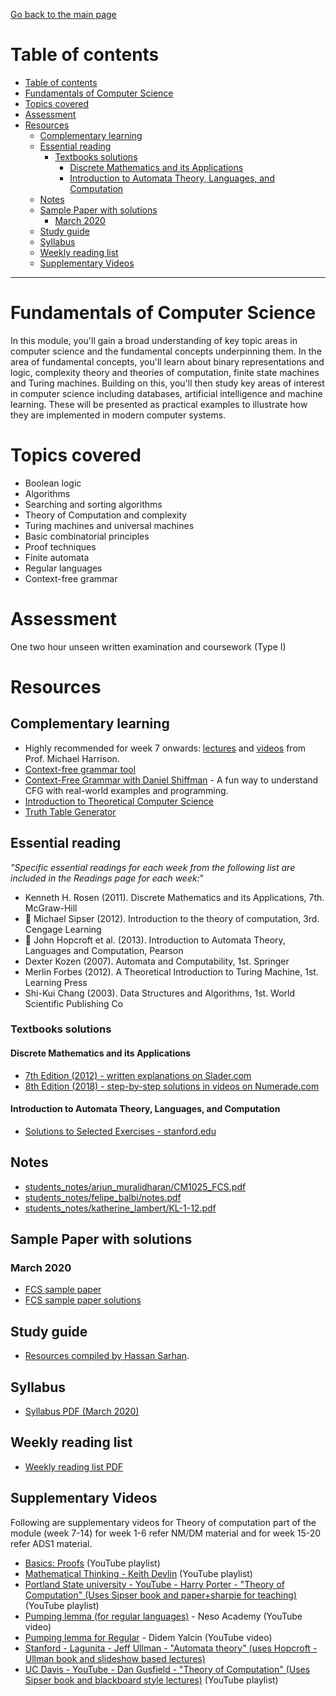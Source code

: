 [Go back to the main page](../../../README.md)

# Table of contents

- [Table of contents](#table-of-contents)
- [Fundamentals of Computer Science](#fundamentals-of-computer-science)
- [Topics covered](#topics-covered)
- [Assessment](#assessment)
- [Resources](#resources)
  - [Complementary learning](#complementary-learning)
  - [Essential reading](#essential-reading)
    - [Textbooks solutions](#textbooks-solutions)
      - [Discrete Mathematics and its Applications](#discrete-mathematics-and-its-applications)
      - [Introduction to Automata Theory, Languages, and Computation](#introduction-to-automata-theory-languages-and-computation)
  - [Notes](#notes)
  - [Sample Paper with solutions](#sample-paper-with-solutions)
    - [March 2020](#march-2020)
  - [Study guide](#study-guide)
  - [Syllabus](#syllabus)
  - [Weekly reading list](#weekly-reading-list)
  - [Supplementary Videos](#supplementary-videos)

---

# Fundamentals of Computer Science

In this module, you'll gain a broad understanding of key topic areas in
computer science and the fundamental concepts underpinning them. In the
area of fundamental concepts, you'll learn about binary representations
and logic, complexity theory and theories of computation, finite state
machines and Turing machines. Building on this, you'll then study key
areas of interest in computer science including databases, artificial
intelligence and machine learning. These will be presented as practical
examples to illustrate how they are implemented in modern computer
systems.

# Topics covered

- Boolean logic
- Algorithms
- Searching and sorting algorithms
- Theory of Computation and complexity
- Turing machines and universal machines
- Basic combinatorial principles
- Proof techniques
- Finite automata
- Regular languages
- Context-free grammar

# Assessment

One two hour unseen written examination and coursework (Type I)

# Resources

## Complementary learning

- Highly recommended for week 7 onwards: [lectures](https://web.cs.ucdavis.edu/~rogaway/classes/120/spring14/) and [videos](https://www.cs.ucdavis.edu/~rogaway/classes/120/fall12/lectures.html) from Prof. Michael Harrison.
- [Context-free grammar tool](https://web.stanford.edu/class/archive/cs/cs103/cs103.1156/tools/cfg/)
- [Context-Free Grammar with Daniel Shiffman](https://shiffman.net/a2z/cfg/) - A fun way to understand CFG with real-world examples and programming.
- [Introduction to Theoretical Computer Science](https://introtcs.org/public/index.html)
- [Truth Table Generator](https://web.stanford.edu/class/cs103/tools/truth-table-tool/)

## Essential reading

_"Specific essential readings for each week from the following list are included in the Readings page for each week:_"

- Kenneth H. Rosen (2011). Discrete Mathematics and its Applications, 7th. McGraw-Hill
- :key: Michael Sipser (2012). Introduction to the theory of computation, 3rd. Cengage Learning
- :key: John Hopcroft et al. (2013). Introduction to Automata Theory, Languages and Computation, Pearson
- Dexter Kozen (2007). Automata and Computability, 1st. Springer
- Merlin Forbes (2012). A Theoretical Introduction to Turing Machine, 1st. Learning Press
- Shi-Kui Chang (2003). Data Structures and Algorithms, 1st. World Scientific Publishing Co

### Textbooks solutions
#### Discrete Mathematics and its Applications

- [7th Edition (2012) - written explanations on Slader.com](https://www.slader.com/textbook/9780073383095-discrete-mathematics-with-applications-7th-edition)
- [8th Edition (2018) - step-by-step solutions in videos on Numerade.com](https://www.numerade.com/books/discrete-mathematics-and-its-applications/)

#### Introduction to Automata Theory, Languages, and Computation

- [Solutions to Selected Exercises - stanford.edu](http://infolab.stanford.edu/~ullman/ialcsols/sols.html)

## Notes

- [students_notes/arjun_muralidharan/CM1025_FCS.pdf](../../../notes/level_4/fundamentals_of_computer_science/students_notes/arjun_muralidharan/CM1025_FCS.pdf)
- [students_notes/felipe_balbi/notes.pdf](../../../notes/level_4/fundamentals_of_computer_science/students_notes/felipe_balbi/notes.pdf)
- [students_notes/katherine_lambert/KL-1-12.pdf](../../../notes/level_4/fundamentals_of_computer_science/students_notes/katherine_lambert/KL-1-12.pdf)

## Sample Paper with solutions

### March 2020

- [FCS sample paper](./resources/FCS_Mock_exam_Mar_2020.pdf)
- [FCS sample paper solutions](https://docs.google.com/document/d/1Pb86mf6FsSjkWS4qbh6B05EISP3KTbkQL46MZxvQ9qk/edit)

## Study guide

- [Resources compiled by Hassan Sarhan](https://github.com/h-sarhan/FCS-study-guide).

## Syllabus

- [Syllabus PDF (March 2020)](./resources/Syllabus_Fundamentals_of_Computer_Science_CM1025.pdf)

## Weekly reading list

- [Weekly reading list PDF](./resources/FCS_reading_list.pdf)

## Supplementary Videos

Following are supplementary videos for Theory of computation part of the module (week 7-14) for week 1-6 refer NM/DM material and for week 15-20 refer ADS1 material.

- [Basics: Proofs](https://www.youtube.com/playlist?list=PLgKTLlHQn951DaIxphYta6OcAnTL77t4b) (YouTube playlist)
- [Mathematical Thinking - Keith Devlin](https://www.youtube.com/playlist?list=PL_onPhFCkVQiZgE9U539_QmKLJV_0YvlQ) (YouTube playlist)
- [Portland State university - YouTube - Harry Porter - "Theory of Computation" (Uses Sipser book and paper+sharpie for teaching)](https://www.youtube.com/playlist?list=PLbtzT1TYeoMjNOGEiaRmm_vMIwUAidnQz) (YouTube playlist)
- [Pumping lemma (for regular languages)](https://www.youtube.com/watch?v=Ty9tpikilAo) - Neso Academy (YouTube video)
- [Pumping lemma for Regular](https://www.youtube.com/watch?v=g4e2RElzCSQ) - Didem Yalcin (YouTube video)
- [Stanford - Lagunita - Jeff Ullman - "Automata theory" (uses Hopcroft - Ullman book and slideshow based lectures)](https://lagunita.stanford.edu/courses/course-v1:ComputerScience+Automata+Fall2016/about)
- [UC Davis - YouTube - Dan Gusfield - "Theory of Computation" (Uses Sipser book and blackboard style lectures)](https://www.youtube.com/watch?v=GP21wU6R0-o&list=PLslgisHe5tBM8UTCt1f66oMkpmjCblzkt) (YouTube playlist)
